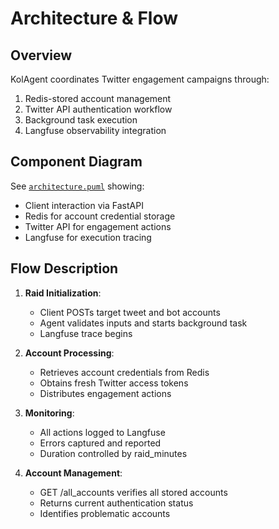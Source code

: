 # Architecture & Flow

## Overview
KolAgent coordinates Twitter engagement campaigns through:
1. Redis-stored account management
2. Twitter API authentication workflow
3. Background task execution
4. Langfuse observability integration

## Component Diagram
See [`architecture.puml`](./architecture.puml) showing:
- Client interaction via FastAPI
- Redis for account credential storage
- Twitter API for engagement actions
- Langfuse for execution tracing

## Flow Description
1. **Raid Initialization**:
   - Client POSTs target tweet and bot accounts
   - Agent validates inputs and starts background task
   - Langfuse trace begins

2. **Account Processing**:
   - Retrieves account credentials from Redis
   - Obtains fresh Twitter access tokens
   - Distributes engagement actions

3. **Monitoring**:
   - All actions logged to Langfuse
   - Errors captured and reported
   - Duration controlled by raid_minutes

4. **Account Management**:
   - GET /all_accounts verifies all stored accounts
   - Returns current authentication status
   - Identifies problematic accounts
